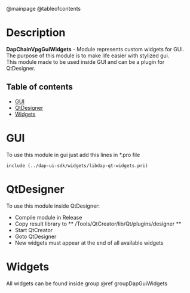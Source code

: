@mainpage
@tableofcontents

# Description

**DapChainVpgGuiWidgets** - Module represents custom widgets for GUI.<br>
The purpose of this module is to make life easier with stylized gui.<br>
This module made to be used inside GUI and can be a plugin for QtDesigner.<br>

## Table of contents

- [GUI](#markdown-header-gui)
- [QtDesigner](#markdown-header-qt-designer)
- [Widgets](#markdown-header-widgets)

<a id="markdown-header-gui"></a>
# GUI

To use this module in gui just add this lines in *.pro file<br>
```
include (../dap-ui-sdk/widgets/libdap-qt-widgets.pri)
```

<a id="markdown-header-qt-designer"></a>
# QtDesigner

To use this module inside QtDesigner:<br>
- Compile module in Release
- Copy result library to ** /Tools/QtCreator/lib/Qt/plugins/designer **
- Start QtCreator
- Goto QtDesigner
- New widgets must appear at the end of all available widgets

<a id="markdown-header-widgets"></a>
# Widgets

All widgets can be found inside group @ref groupDapGuiWidgets
